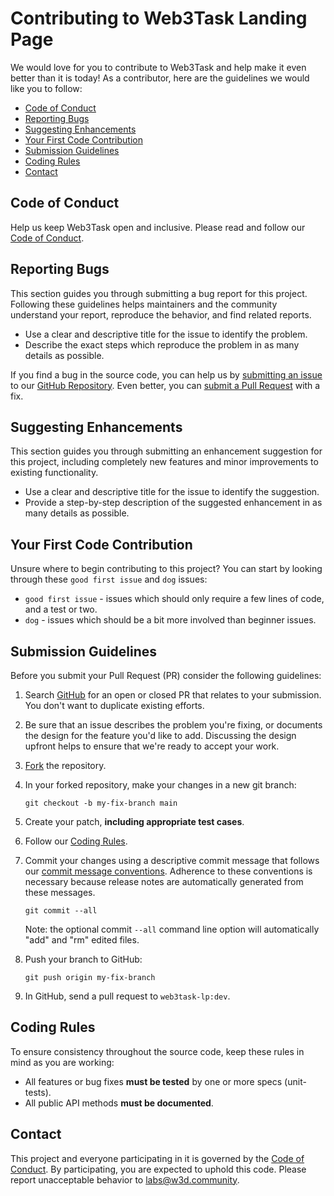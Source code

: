 # Contributing to Web3Task Landing Page

We would love for you to contribute to Web3Task and help make it even better than it is today!
As a contributor, here are the guidelines we would like you to follow:

  - [ Code of Conduct](#-code-of-conduct)
  - [ Reporting Bugs](#-reporting-bugs)
  - [ Suggesting Enhancements](#-suggesting-enhancements)
  - [ Your First Code Contribution](#-your-first-code-contribution)
  - [ Submission Guidelines](#-submission-guidelines)
  - [ Coding Rules](#-coding-rules)
  - [ Contact](#-contact)

## <a name="coc"></a> Code of Conduct

Help us keep Web3Task open and inclusive. Please read and follow our [Code of Conduct](https://github.com/w3b3d3v/code-of-conduct/blob/main/CODE_OF_CONDUCT.md).

## <a name="bugs"></a> Reporting Bugs

This section guides you through submitting a bug report for this project. Following these guidelines helps maintainers and the community understand your report, reproduce the behavior, and find related reports.

- Use a clear and descriptive title for the issue to identify the problem.
- Describe the exact steps which reproduce the problem in as many details as possible.

If you find a bug in the source code, you can help us by [submitting an issue](#submit-issue) to our [GitHub Repository](https://github.com/w3b3d3v/web3task-lp).
Even better, you can [submit a Pull Request](#submit-pr) with a fix.

## <a name="enhancements"></a> Suggesting Enhancements

This section guides you through submitting an enhancement suggestion for this project, including completely new features and minor improvements to existing functionality.

- Use a clear and descriptive title for the issue to identify the suggestion.
- Provide a step-by-step description of the suggested enhancement in as many details as possible.

## <a name="first-code-contribution"></a> Your First Code Contribution

Unsure where to begin contributing to this project? You can start by looking through these `good first issue` and `dog` issues:

- `good first issue` - issues which should only require a few lines of code, and a test or two.
- `dog` - issues which should be a bit more involved than beginner issues.

## <a name="submit"></a> Submission Guidelines

Before you submit your Pull Request (PR) consider the following guidelines:

1. Search [GitHub](https://github.com/w3b3d3v/web3task-lp/pulls) for an open or closed PR that relates to your submission.
   You don't want to duplicate existing efforts.

2. Be sure that an issue describes the problem you're fixing, or documents the design for the feature you'd like to add.
   Discussing the design upfront helps to ensure that we're ready to accept your work.

3. [Fork](https://docs.github.com/en/github/getting-started-with-github/fork-a-repo) the repository.

4. In your forked repository, make your changes in a new git branch:

     ```shell
     git checkout -b my-fix-branch main
     ```

5. Create your patch, **including appropriate test cases**.

6. Follow our [Coding Rules](#rules).

7. Commit your changes using a descriptive commit message that follows our [commit message conventions](#commit).
   Adherence to these conventions is necessary because release notes are automatically generated from these messages.

     ```shell
     git commit --all
     ```
    Note: the optional commit `--all` command line option will automatically "add" and "rm" edited files.

8.  Push your branch to GitHub:

    ```shell
    git push origin my-fix-branch
    ```

9.  In GitHub, send a pull request to `web3task-lp:dev`.
    
## <a name="rules"></a> Coding Rules
To ensure consistency throughout the source code, keep these rules in mind as you are working:

* All features or bug fixes **must be tested** by one or more specs (unit-tests).
* All public API methods **must be documented**.

## <a name="contact"></a> Contact

This project and everyone participating in it is governed by the [Code of Conduct](https://github.com/w3b3d3v/code-of-conduct/blob/main/CODE_OF_CONDUCT.md). By participating, you are expected to uphold this code. Please report unacceptable behavior to [labs@w3d.community](mailto:labs@w3d.community).

